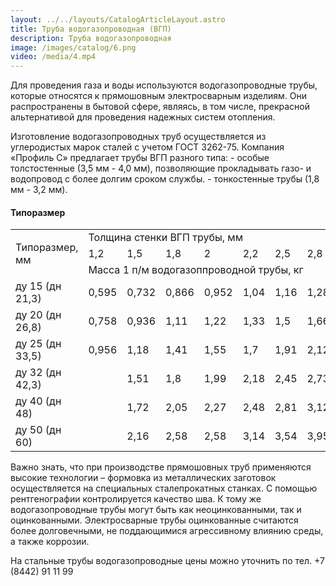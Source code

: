 ```yaml
---
layout: ../../layouts/CatalogArticleLayout.astro
title: Труба водогазопроводная (ВГП)
description: Труба водогазопроводная
image: /images/catalog/6.png
video: /media/4.mp4
---
```


Для проведения газа и воды используются водогазопроводные трубы, которые относятся к прямошовным электросварным изделиям. Они распространены в бытовой сфере, являясь, в том числе, прекрасной альтернативой для проведения надежных систем отопления.

Изготовление водогазопроводных труб осуществляется из углеродистых марок сталей с учетом ГОСТ 3262-75. Компания «Профиль С» предлагает трубы ВГП разного типа: - особые толстостенные (3,5 мм - 4,0 мм), позволяющие прокладывать газо- и водопровод с более долгим сроком службы. - тонкостенные трубы (1,8 мм - 3,2 мм).

#### Типоразмер

<div class="table-container">
<table>
<tbody>
<tr>
<td rowspan="3">Типоразмер, мм</td>
<td colspan="11">Толщина стенки ВГП трубы, мм</td>
</tr>
<tr>
<td>1,2</td>
<td>1,5</td>
<td>1,8</td>
<td>2</td>
<td>2,2</td>
<td>2,5</td>
<td>2,8</td>
<td>3</td>
<td>3,2</td>
<td>3,5</td>
<td>4</td>
</tr>
<tr>
<td colspan="11">Масса 1 п/м водогазоппроводной трубы, кг</td>
</tr>
<tr>
<td>ду 15 (дн 21,3)</td>
<td>0,595</td>
<td>0,732</td>
<td>0,866</td>
<td>0,952</td>
<td>1,04</td>
<td>1,16</td>
<td>1,28</td>
<td>1,35</td>
<td></td>
<td></td>
<td></td>
</tr>
<tr>
<td>ду 20 (дн 26,8)</td>
<td>0,758</td>
<td>0,936</td>
<td>1,11</td>
<td>1,22</td>
<td>1,33</td>
<td>1,5</td>
<td>1,66</td>
<td>1,76</td>
<td></td>
<td></td>
<td></td>
</tr>
<tr>
<td>ду 25 (дн 33,5)</td>
<td>0,956</td>
<td>1,18</td>
<td>1,41</td>
<td>1,55</td>
<td>1,7</td>
<td>1,91</td>
<td>2,12</td>
<td>2,26</td>
<td>2,39</td>
<td></td>
<td></td>
</tr>
<tr>
<td>ду 32 (дн 42,3)</td>
<td></td>
<td>1,51</td>
<td>1,8</td>
<td>1,99</td>
<td>2,18</td>
<td>2,45</td>
<td>2,73</td>
<td>2,9</td>
<td>3,09</td>
<td>3,35</td>
<td>3,78</td>
</tr>
<tr>
<td>ду 40 (дн 48)</td>
<td></td>
<td>1,72</td>
<td>2,05</td>
<td>2,27</td>
<td>2,48</td>
<td>2,81</td>
<td>3,12</td>
<td>3,33</td>
<td>3,54</td>
<td>3,84</td>
<td>4,34</td>
</tr>
<tr>
<td>ду 50 (дн 60)</td>
<td></td>
<td>2,16</td>
<td>2,58</td>
<td>2,58</td>
<td>3,14</td>
<td>3,54</td>
<td>3,95</td>
<td>4,22</td>
<td>4,48</td>
<td>4,88</td>
<td>5,52</td>
</tr>
</tbody>
</table>
</div>

Важно знать, что при производстве прямошовных труб применяются высокие технологии – формовка из металлических заготовок осуществляется на специальных сталепрокатных станках. С помощью рентгенографии контролируется качество шва. К тому же водогазопроводные трубы могут быть как неоцинкованными, так и оцинкованными. Электросварные трубы оцинкованные считаются более долговечными, не поддающимися агрессивному влиянию среды, а также коррозии.

На стальные трубы водогазопроводные цены можно уточнить по тел. +7 (8442) 91 11 99
